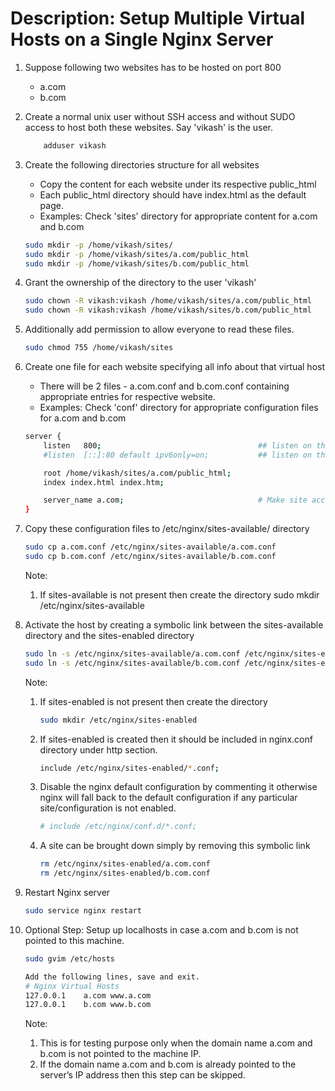 # Description: Setup Multiple Virtual Hosts on a Single Nginx Server

1. Suppose following two websites has to be hosted on port 800
    - a.com
    - b.com
2. Create a normal unix user without SSH access and without SUDO access to host both these websites. Say 'vikash' is the user.
    ```bash
        adduser vikash
    ```
3. Create the following directories structure for all websites
    - Copy the content for each website under its respective public_html
    - Each public_html directory should have index.html as the default page.
    - Examples: Check 'sites' directory for appropriate content for a.com and b.com
    ```bash
    sudo mkdir -p /home/vikash/sites/
    sudo mkdir -p /home/vikash/sites/a.com/public_html
    sudo mkdir -p /home/vikash/sites/b.com/public_html
    ```

4. Grant the ownership of the directory to the user 'vikash'
    ```bash
    sudo chown -R vikash:vikash /home/vikash/sites/a.com/public_html
    sudo chown -R vikash:vikash /home/vikash/sites/b.com/public_html
    ```

5. Additionally add permission to allow everyone to read these files.
    ```bash
    sudo chmod 755 /home/vikash/sites
    ```

6. Create one file for each website specifying all info about that virtual host
    - There will be 2 files - a.com.conf and b.com.conf containing appropriate entries for respective website.
    - Examples: Check 'conf' directory for appropriate configuration files for a.com and b.com
    ```bash
    server {
        listen   800;                                   ## listen on this port for ipv4
        #listen  [::]:80 default ipv6only=on;           ## listen on this port for ipv6

        root /home/vikash/sites/a.com/public_html;
        index index.html index.htm;

        server_name a.com;                              # Make site accessible from http://localhost/
    }
    ```

7. Copy these configuration files to /etc/nginx/sites-available/ directory
    ```bash
    sudo cp a.com.conf /etc/nginx/sites-available/a.com.conf
    sudo cp b.com.conf /etc/nginx/sites-available/b.com.conf
    ```

    Note:
    1. If sites-available is not present then create the directory
        sudo mkdir /etc/nginx/sites-available

8. Activate the host by creating a symbolic link between the sites-available directory and the sites-enabled directory
    ```bash
    sudo ln -s /etc/nginx/sites-available/a.com.conf /etc/nginx/sites-enabled/a.com.conf
    sudo ln -s /etc/nginx/sites-available/b.com.conf /etc/nginx/sites-enabled/b.com.conf
    ```

    Note:
    1. If sites-enabled is not present then create the directory
        ```bash
        sudo mkdir /etc/nginx/sites-enabled
        ```
    2. If sites-enabled is created then it should be included in nginx.conf directory under http section.
        ```bash
        include /etc/nginx/sites-enabled/*.conf;
        ```
    3. Disable the nginx default configuration by commenting it otherwise nginx will fall back to the
       default configuration if any particular site/configuration is not enabled.
        ```bash
        # include /etc/nginx/conf.d/*.conf;
        ```
    4. A site can be brought down simply by removing this symbolic link
        ```bash
        rm /etc/nginx/sites-enabled/a.com.conf
        rm /etc/nginx/sites-enabled/b.com.conf
        ```
9. Restart Nginx server
    ```bash
    sudo service nginx restart
    ```

10. Optional Step: Setup up localhosts in case a.com and b.com is not pointed to this machine.
    ```bash
    sudo gvim /etc/hosts

    Add the following lines, save and exit.
    # Nginx Virtual Hosts
    127.0.0.1    a.com www.a.com
    127.0.0.1    b.com www.b.com
    ```

    Note:
    1. This is for testing purpose only when the domain name a.com and b.com is not pointed to the machine IP.
    2. If the domain name a.com and b.com is already pointed to the server’s IP address then this step can be skipped.
